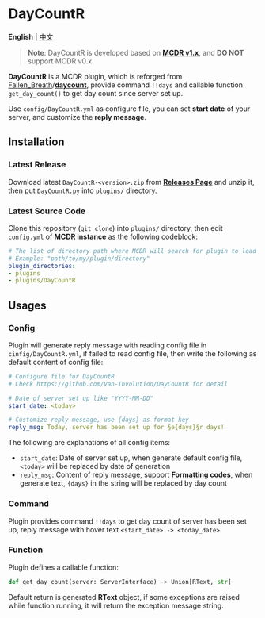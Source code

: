 # DayCountR

**English** | [中文](README_cn.md)

> **Note**: DayCountR is developed based on [**MCDR v1.x**](https://github.com/Fallen-Breath/MCDReforged), and **DO NOT** support MCDR v0.x

**DayCountR** is a MCDR plugin, which is reforged from [Fallen_Breath](https://github.com/Fallen-Breath)/[**daycount**](https://github.com/TISUnion/daycount), provide command `!!days` and callable function `get_day_count()` to get day count since server set up.

Use `config/DayCountR.yml` as configure file, you can set **start date** of your server, and customize the **reply message**.

## Installation

### Latest Release

Download latest `DayCountR-<version>.zip` from [**Releases Page**](https://github.com/Van-Involution/DayCountR/releases) and unzip it, then put `DayCountR.py` into `plugins/` directory.

### Latest Source Code

Clone this repository (`git clone`) into `plugins/` directory, then edit `config.yml` of **MCDR instance** as the following codeblock:

```YAML
# The list of directory path where MCDR will search for plugin to load
# Example: "path/to/my/plugin/directory"
plugin_directories:
- plugins
- plugins/DayCountR
```

## Usages

### Config

Plugin will generate reply message with reading config file in `cinfig/DayCountR.yml`, if failed to read config file, then write the following as default content of config file:

```YAML
# Configure file for DayCountR
# Check https://github.com/Van-Involution/DayCountR for detail

# Date of server set up like "YYYY-MM-DD"
start_date: <today>

# Customize reply message, use {days} as format key
reply_msg: Today, server has been set up for §e{days}§r days!
```
The following are explanations of all config items:

- `start_date`: Date of server set up, when generate default config file, `<today>` will be replaced by date of generation
- `reply_msg`: Content of reply message, support [**Formatting codes**](https://minecraft.gamepedia.com/Formatting_codes), when generate text, `{days}` in the string will be replaced by day count

### Command

Plugin provides command `!!days` to get day count of server has been set up, reply message with hover text `<start_date> -> <today_date>`.

### Function

Plugin defines a callable function:

```Python
def get_day_count(server: ServerInterface) -> Union[RText, str]
```
Default return is generated **RText** object, if some exceptions are raised while function running, it will return the exception message string.
